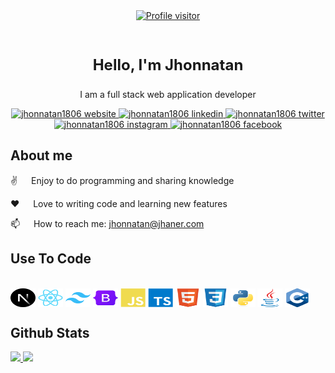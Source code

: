 <!DOCTYPE html>
<html>
  <head>
  </head>
  <body>
      <main>
        <!-- Header -->
        <header>
          <a href="https://komarev.com/ghpvc/?username=jhonnatan1806">
            <img src="https://komarev.com/ghpvc/?username=jhonnatan1806&label=Visitors&color=0e75b6&style=flat" alt="Profile visitor" />
          </a>
        </header>
        <div align="center">
          <p style="font-weight: bold; font-size: 1.5rem;">Hello, I'm Jhonnatan</p>
          <p>I am a full stack web application developer</p>
        </div>
        <!-- Social Network -->
        <div align="center">
          <a href="https://jhaner.com" target="_blank" rel="noopener noreferrer nofollow">
            <img src="https://img.shields.io/badge/Website-DC143C?style=for-the-badge&logo=medium&logoColor=white" alt="jhonnatan1806 website" />
          </a>
          <a href="https://linkedin.com/in/jhonnatan1806" target="_blank" rel="noopener noreferrer nofollow">
            <img src="https://img.shields.io/badge/LinkedIn-0077B5?style=for-the-badge&logo=linkedin&logoColor=white" alt="jhonnatan1806 linkedin"/>
          </a>
          <a href="https://twitter.com/jhonnatan1806" target="_blank" rel="noopener noreferrer nofollow">
            <img src="https://img.shields.io/badge/Twitter-1DA1F2?style=for-the-badge&logo=twitter&logoColor=white" alt="jhonnatan1806 twitter" />
          </a>
          <a href="https://instagram.com/jhonnatan1806" target="_blank" rel="noopener noreferrer nofollow">
            <img src="https://img.shields.io/badge/Instagram-fe4164?style=for-the-badge&logo=instagram&logoColor=white" alt="jhonnatan1806 instagram" />
          </a> 
          <a href="https://facebook.com/jhonnatan1806" target="_blank" rel="noopener noreferrer nofollow">
            <img src="https://img.shields.io/badge/Facebook-20BEFF?&style=for-the-badge&logo=facebook&logoColor=white" alt="jhonnatan1806 facebook"  />
          </a> 
        </div>
        <!-- About Section -->
        <h2>About me</h2>
        <div>
          <p> ✌️ &emsp; Enjoy to do programming and sharing knowledge </p>
          <p> ❤️ &emsp; Love to writing code and learning new features </p>
          <p> 📫 &emsp; How to reach me: <a href="mailto:jhonnatan@jhaner.com">jhonnatan@jhaner.com</a> </p>
        </div>
        <!-- Icons https://devicon.dev/ -->
        <h2>Use To Code</h2>
        <div style="display: inline_block"><br>
          <img align="center" alt="NextJS" height="30" width="40" src="https://github.com/devicons/devicon/blob/v2.16.0/icons/nextjs/nextjs-original.svg" />
          <img align="center" alt="React" height="30" width="40" src="https://github.com/devicons/devicon/blob/v2.16.0/icons/react/react-original.svg">
          <img align="center" alt="TailwindCSS" height="30" width="40" src="https://github.com/devicons/devicon/blob/v2.16.0/icons/tailwindcss/tailwindcss-original.svg">
          <img align="center" alt="Bootstrap" height="30" width="40" src="https://github.com/devicons/devicon/blob/v2.16.0/icons/bootstrap/bootstrap-original.svg">
          <img align="center" alt="Javascript" height="30" width="40" src="https://github.com/devicons/devicon/blob/v2.16.0/icons/javascript/javascript-plain.svg">
          <img align="center" alt="Typescript" height="30" width="40" src="https://github.com/devicons/devicon/blob/v2.16.0/icons/typescript/typescript-plain.svg">
          <img align="center" alt="HTML" height="30" width="40" src="https://github.com/devicons/devicon/blob/v2.16.0/icons/html5/html5-original.svg">
          <img align="center" alt="CSS" height="30" width="40" src="https://github.com/devicons/devicon/blob/v2.16.0/icons/css3/css3-original.svg">
          <img align="center" alt="Python" height="30" width="40" src="https://github.com/devicons/devicon/blob/v2.16.0/icons/python/python-original.svg">
          <img align="center" alt="Java" height="30" width="40" src="https://github.com/devicons/devicon/blob/v2.16.0/icons/java/java-original.svg">
          <img align="center" alt="C++" height="30" width="40" src="https://github.com/devicons/devicon/blob/v2.16.0/icons/cplusplus/cplusplus-original.svg">
        </div>
        <!-- Stast -->
        <h2>Github Stats</h2>
        <div>
          <a href="https://github.com/jhonnatan1806">
          <img height="180em" src="https://github-readme-stats.vercel.app/api?username=jhonnatan1806&show_icons=true&theme=light&include_all_commits=true&count_private=true"/>
          <img height="180em" src="https://github-readme-stats.vercel.app/api/top-langs/?username=jhonnatan1806&layout=compact&langs_count=16&theme=light"/>
        </div>
    </main>
  </body>
</html>
